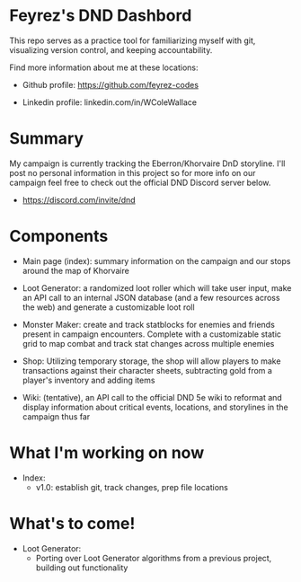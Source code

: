 # Feyrez's DND Dashbord

This repo serves as a practice tool for familiarizing myself with git, visualizing version control, and keeping accountability. 

Find more information about me at these locations:

- Github profile: https://github.com/feyrez-codes

- Linkedin profile: linkedin.com/in/WColeWallace

# Summary

My campaign is currently tracking the Eberron/Khorvaire DnD storyline. I'll post no personal information in this project so for more info on our campaign feel free to check out the official DND Discord server below. 

- https://discord.com/invite/dnd

# Components

- Main page (index): summary information on the campaign and our stops around the map of Khorvaire

- Loot Generator: a randomized loot roller which will take user input, make an API call to an internal JSON database (and a few resources across the web) and generate a customizable loot roll

- Monster Maker: create and track statblocks for enemies and friends present in  campaign encounters. Complete with a customizable static grid to map combat and track stat changes across multiple enemies

- Shop: Utilizing temporary storage, the shop will allow players to make transactions against their character sheets, subtracting gold from a player's inventory and adding items

- Wiki: (tentative), an API call to the official DND 5e wiki to reformat and display information about critical events, locations, and storylines in the campaign thus far 

# What I'm working on now

- Index: 
  - v1.0: establish git, track changes, prep file locations

# What's to come!

- Loot Generator: 
  - Porting over Loot Generator algorithms from a previous project, building out functionality